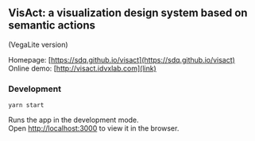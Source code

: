 ## VisAct: a visualization design system based on semantic actions

(VegaLite version)

Homepage: [https://sdq.github.io/visact](https://sdq.github.io/visact)<br>
Online demo: [http://visact.idvxlab.com](link)

### Development

```
yarn start
```

Runs the app in the development mode.<br>
Open [http://localhost:3000](http://localhost:3000) to view it in the browser.
